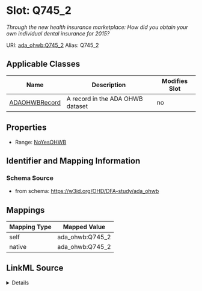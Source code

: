

# Slot: Q745_2 


_Through the new health insurance marketplace: How did you obtain your own individual dental insurance for 2015?_





URI: [ada_ohwb:Q745_2](https://w3id.org/OHD/DFA-study/ada_ohwb/Q745_2)
Alias: Q745_2

<!-- no inheritance hierarchy -->





## Applicable Classes

| Name | Description | Modifies Slot |
| --- | --- | --- |
| [ADAOHWBRecord](ADAOHWBRecord.md) | A record in the ADA OHWB dataset |  no  |







## Properties

* Range: [NoYesOHWB](NoYesOHWB.md)





## Identifier and Mapping Information







### Schema Source


* from schema: https://w3id.org/OHD/DFA-study/ada_ohwb




## Mappings

| Mapping Type | Mapped Value |
| ---  | ---  |
| self | ada_ohwb:Q745_2 |
| native | ada_ohwb:Q745_2 |




## LinkML Source

<details>
```yaml
name: Q745_2
description: 'Through the new health insurance marketplace: How did you obtain your
  own individual dental insurance for 2015?'
from_schema: https://w3id.org/OHD/DFA-study/ada_ohwb
rank: 1000
alias: Q745_2
domain_of:
- ADA_OHWBRecord
range: NoYesOHWB

```
</details>